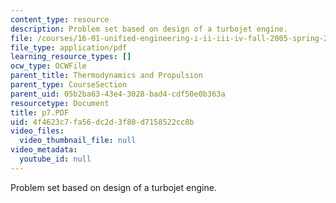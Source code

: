 ```yaml
---
content_type: resource
description: Problem set based on design of a turbojet engine.
file: /courses/16-01-unified-engineering-i-ii-iii-iv-fall-2005-spring-2006/4f4623c7fa56dc2d3f80d7158522cc8b_p7.PDF
file_type: application/pdf
learning_resource_types: []
ocw_type: OCWFile
parent_title: Thermodynamics and Propulsion
parent_type: CourseSection
parent_uid: 05b2ba63-43e4-3028-bad4-cdf50e0b363a
resourcetype: Document
title: p7.PDF
uid: 4f4623c7-fa56-dc2d-3f80-d7158522cc8b
video_files:
  video_thumbnail_file: null
video_metadata:
  youtube_id: null
---
```

Problem set based on design of a turbojet engine.